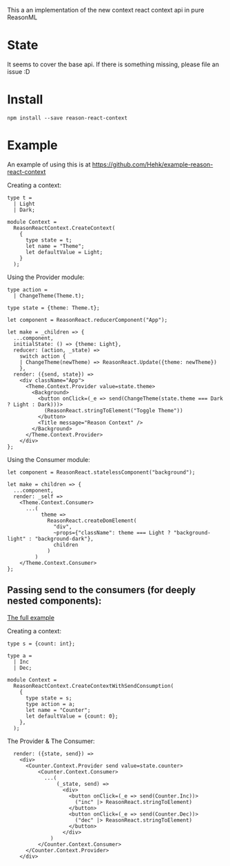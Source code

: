 This a an implementation of the new context react context api in pure ReasonML

# State

It seems to cover the base api. If there is something missing, please file an issue :D

# Install

```
npm install --save reason-react-context
```

# Example

An example of using this is at https://github.com/Hehk/example-reason-react-context

Creating a context:

```re
type t =
  | Light
  | Dark;

module Context =
  ReasonReactContext.CreateContext(
    {
      type state = t;
      let name = "Theme";
      let defaultValue = Light;
    }
  );
```

Using the Provider module:

```re
type action =
  | ChangeTheme(Theme.t);

type state = {theme: Theme.t};

let component = ReasonReact.reducerComponent("App");

let make = _children => {
  ...component,
  initialState: () => {theme: Light},
  reducer: (action, _state) =>
    switch action {
    | ChangeTheme(newTheme) => ReasonReact.Update({theme: newTheme})
    },
  render: ({send, state}) =>
    <div className="App">
      <Theme.Context.Provider value=state.theme>
        <Background>
          <button onClick=(_e => send(ChangeTheme(state.theme === Dark ? Light : Dark)))>
            (ReasonReact.stringToElement("Toggle Theme"))
          </button>
          <Title message="Reason Context" />
        </Background>
      </Theme.Context.Provider>
    </div>
};
```

Using the Consumer module:

```re
let component = ReasonReact.statelessComponent("background");

let make = children => {
  ...component,
  render: _self =>
    <Theme.Context.Consumer>
      ...(
           theme =>
             ReasonReact.createDomElement(
               "div",
               ~props={"className": theme === Light ? "background-light" : "background-dark"},
               children
             )
         )
    </Theme.Context.Consumer>
};
```

## Passing send to the consumers (for deeply nested components):

[The full example](https://gist.github.com/yalkheder/f50130852625851a5ec36dd8fb8c0065)

Creating a context:

```re
type s = {count: int};

type a =
  | Inc
  | Dec;

module Context =
  ReasonReactContext.CreateContextWithSendConsumption(
    {
      type state = s;
      type action = a;
      let name = "Counter";
      let defaultValue = {count: 0};
    },
  );
```

The Provider & The Consumer:

```re
  render: ({state, send}) =>
    <div>
      <Counter.Context.Provider send value=state.counter>
          <Counter.Context.Consumer>
            ...(
                (_state, send) =>
                  <div>
                    <button onClick=(_e => send(Counter.Inc))>
                      ("inc" |> ReasonReact.stringToElement)
                    </button>
                    <button onClick=(_e => send(Counter.Dec))>
                      ("dec" |> ReasonReact.stringToElement)
                    </button>
                  </div>
              )
          </Counter.Context.Consumer>
      </Counter.Context.Provider>
    </div>
```
